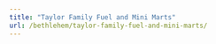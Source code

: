 ```yaml
---
title: "Taylor Family Fuel and Mini Marts"
url: /bethlehem/taylor-family-fuel-and-mini-marts/
---
```

